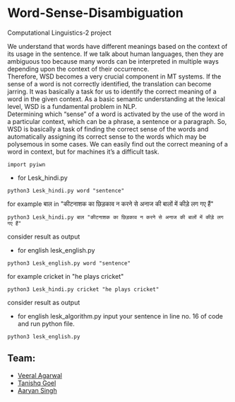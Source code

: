 # Word-Sense-Disambiguation
Computational Linguistics-2 project

We understand that words have different meanings
based on the context of its usage in the sentence. If
we talk about human languages, then they are
ambiguous too because many words can be
interpreted in multiple ways depending upon the
context of their occurrence.<br/>
Therefore, WSD becomes a very crucial component
in MT systems. If the sense of a word is not
correctly identified, the translation can become
jarring. It was basically a task for us to identify the
correct meaning of a word in the given context. As a
basic semantic understanding at the lexical level,
WSD is a fundamental problem in NLP.<br/>
Determining which “sense” of a word is activated by
the use of the word in a particular context, which
can be a phrase, a sentence or a paragraph. So,
WSD is basically a task of finding the correct sense
of the words and automatically assigning its correct
sense to the words which may be polysemous in
some cases. We can easily find out the correct
meaning of a word in context, but for machines it’s a
difficult task.

```
import pyiwn
```

- for Lesk_hindi.py
```
python3 Lesk_hindi.py word "sentence"
```
for example बाल in "कीटनाशक का छिड़काव न करने से अनाज की बालों में कीड़े लग गए हैं"
```
python3 Lesk_hindi.py बाल "कीटनाशक का छिड़काव न करने से अनाज की बालों में कीड़े लग गए हैं"
```
consider result as output


- for english lesk_english.py
```
python3 Lesk_english.py word "sentence"
```
for example
cricket in "he plays cricket"
```
python3 Lesk_hindi.py cricket "he plays cricket"
```
consider result as output

- for english lesk_algorithm.py
input your sentence in line no. 16 of code and run python file.
```
python3 lesk_english.py
```

## Team:
* [Veeral Agarwal](https://github.com/veeral-agarwal)
* [Tanishq Goel](https://github.com/TanishqGoel)
* [Aaryan Singh](https://github.com/aaryanshaby)
